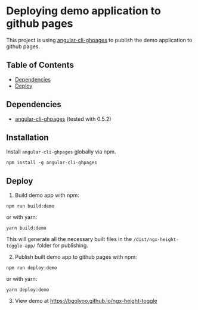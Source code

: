 # Deploying demo application to github pages

This project is using [angular-cli-ghpages](https://github.com/angular-schule/angular-cli-ghpages) to publish the demo application to github pages.

## Table of Contents

- [Dependencies](#dependencies)
- [Deploy](#deploy)

## Dependencies
* [angular-cli-ghpages](https://github.com/angular-schule/angular-cli-ghpages) (tested with 0.5.2)

## Installation
Install `angular-cli-ghpages` globally via npm.
```shell
npm install -g angular-cli-ghpages
```

## Deploy

1) Build demo app with npm:
```shell
npm run build:demo
```
or with yarn:
```shell
yarn build:demo
```
This will generate all the necessary built files in the `/dist/ngx-height-toggle-app/` folder for publishing.

2) Publish built demo app to github pages with npm:
```shell
npm run deploy:demo
```
or with yarn:
```shell
yarn deploy:demo
```

3) View demo at https://bgolyoo.github.io/ngx-height-toggle
